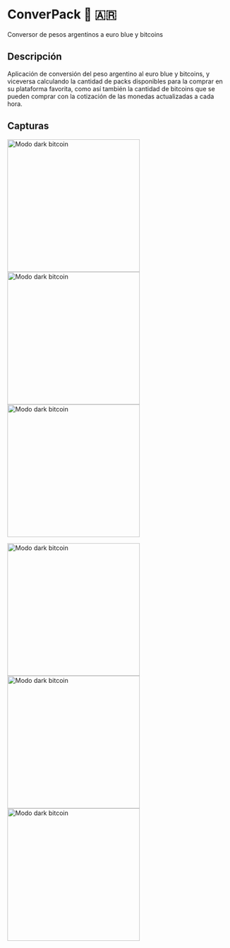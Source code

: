 # ConverPack 📱 🇦🇷

Conversor de pesos argentinos a euro blue y bitcoins

## Descripción 

Aplicación de conversión del peso argentino al euro blue y bitcoins, y viceversa calculando la cantidad de packs disponibles para la comprar en su plataforma favorita, como así también la cantidad de bitcoins que se pueden comprar con la cotización de las monedas actualizadas a cada hora.


## Capturas

<img width="300" alt="Modo dark bitcoin" src="/capturas/phone/dark_peso2.png"> <img width="300" alt="Modo dark bitcoin" src="/capturas/phone/dark_bit.png"> <img width="300" alt="Modo dark bitcoin" src="/capturas/phone/dark_euro.png">

<img width="300" alt="Modo dark bitcoin" src="/capturas/phone/light_peso.png"> <img width="300" alt="Modo dark bitcoin" src="/capturas/phone/light_peso2.png"> <img width="300" alt="Modo dark bitcoin" src="/capturas/phone/light_bit.png">
